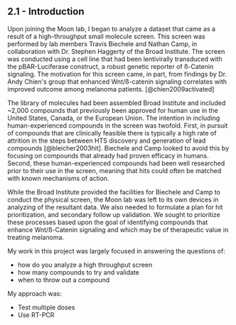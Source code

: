 
## 2.1 - Introduction

<!-- cursory description of the work and its motivation -->
Upon joining the Moon lab, I began to analyze a dataset that came as a result of a high-throughput small molecule screen. This screen was performed by lab members Travis Biechele and Nathan Camp, in collaboration with Dr. Stephen Haggerty of the Broad Institute. The screen was conducted using a cell line that had been lentivirally transduced with the pBAR-Luciferase construct, a robust genetic reporter of ß-Catenin signaling. The motivation for this screen came, in part, from findings by Dr. Andy Chien's group that enhanced Wnt/ß-catenin signaling correlates with improved outcome among melanoma patients. [@chien2009activated]

<!-- detailed motivation about the part i was involved in -->
The library of molecules had been assembled Broad Institute and included ~2,000 compounds that previously been approved for human use in the United States, Canada, or the European Union. The intention in including human-experienced compounds in the screen was twofold. First, in pursuit of compounds that are clinically feasible there is typically a high rate of attrition in the steps between HTS discovery and generation of lead compounds [@bleicher2003hit]. Biechele and Camp looked to avoid this by focusing on compounds that already had proven efficacy in humans. Second, these human-experienced compounds had been well researched prior to their use in the screen, meaning that hits could often be matched with known mechanisms of action.

<!-- the problem that I needed to address -->
While the Broad Institute provided the facilities for Biechele and Camp to conduct the physical screen, the Moon lab was left to its own devices in analyzing of the resultant data. We also needed to formulate a plan for hit prioritization, and secondary follow up validation. We sought to prioritize these processes based upon the goal of identifying compounds that enhance Wnt/ß-Catenin signaling and which may be of therapeutic value in treating melanoma.

My work in this project was largely focused in answering the questions of:

* how do you analyze a high throughput screen
* how many compounds to try and validate
* when to throw out a compound

<!-- my approach to answering the question -->
My approach was:

* Test multiple doses
* Use RT-PCR


